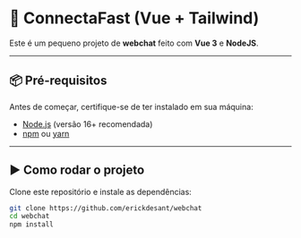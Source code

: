 # 💬 ConnectaFast (Vue + Tailwind)

Este é um pequeno projeto de **webchat** feito com **Vue 3** e **NodeJS**.  

---

## 📦 Pré-requisitos

Antes de começar, certifique-se de ter instalado em sua máquina:

- [Node.js](https://nodejs.org/) (versão 16+ recomendada)
- [npm](https://www.npmjs.com/) ou [yarn](https://yarnpkg.com/)

---

## ▶️ Como rodar o projeto

Clone este repositório e instale as dependências:

```bash
git clone https://github.com/erickdesant/webchat
cd webchat
npm install
